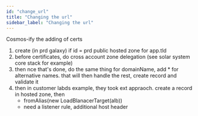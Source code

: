 ```yaml
---
id: "change_url"
title: "Changing the url"
sidebar_label: "Changing the url"
---
```


Cosmos-ify the adding of certs
1. create (in prd galaxy) if id = prd public hosted zone for app.tld
2. before certificates, do cross account zone delegation (see solar system core stack for example)
3. then nce that's done, do the same thing for domainName, add * for alternative names. that will then handle the rest, create record and validate it
4. then in customer labds example, they took ext appraoch. create a record in hosted zone, then 
    - fromAlias(new LoadBlanacerTarget(alb)) 
    - need a listener rule, additional host header